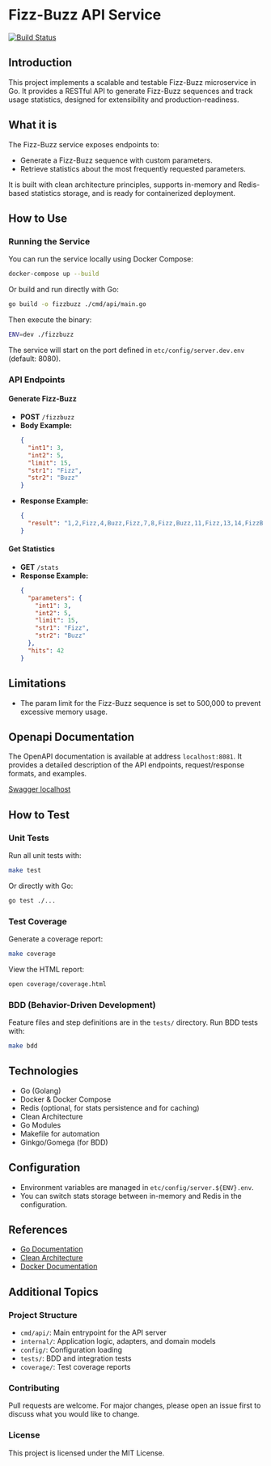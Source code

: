 # Fizz-Buzz API Service

[![Build Status](https://github.com/niltonkummer/fizzbuzz-api/actions/workflows/build.yml/badge.svg)](https://github.com/niltonkummer/fizzbuzz-api/actions/workflows/build.yml)

## Introduction
This project implements a scalable and testable Fizz-Buzz microservice in Go. It provides a RESTful API to generate Fizz-Buzz sequences and track usage statistics, designed for extensibility and production-readiness.

## What it is
The Fizz-Buzz service exposes endpoints to:
- Generate a Fizz-Buzz sequence with custom parameters.
- Retrieve statistics about the most frequently requested parameters.

It is built with clean architecture principles, supports in-memory and Redis-based statistics storage, and is ready for containerized deployment.

## How to Use

### Running the Service
You can run the service locally using Docker Compose:

```sh
docker-compose up --build
```

Or build and run directly with Go:

```sh
go build -o fizzbuzz ./cmd/api/main.go
```

Then execute the binary:

```sh
ENV=dev ./fizzbuzz
```

The service will start on the port defined in `etc/config/server.dev.env` (default: 8080).

### API Endpoints

#### Generate Fizz-Buzz
- **POST** `/fizzbuzz`
- **Body Example:**
  ```json
  {
    "int1": 3,
    "int2": 5,
    "limit": 15,
    "str1": "Fizz",
    "str2": "Buzz"
  }
  ```
- **Response Example:**
  ```json
  {
    "result": "1,2,Fizz,4,Buzz,Fizz,7,8,Fizz,Buzz,11,Fizz,13,14,FizzBuzz"
  }
  ```

#### Get Statistics
- **GET** `/stats`
- **Response Example:**
  ```json
  {
    "parameters": {
      "int1": 3,
      "int2": 5,
      "limit": 15,
      "str1": "Fizz",
      "str2": "Buzz"
    },
    "hits": 42
  }
  ```

## Limitations
- The param limit for the Fizz-Buzz sequence is set to 500,000 to prevent excessive memory usage.

## Openapi Documentation
The OpenAPI documentation is available at address `localhost:8081`. It provides a detailed description of the API endpoints, request/response formats, and examples.


[Swagger localhost](http://localhost:8081/)


## How to Test

### Unit Tests
Run all unit tests with:

```sh
make test
```

Or directly with Go:

```sh
go test ./...
```

### Test Coverage
Generate a coverage report:

```sh
make coverage
```

View the HTML report:

```sh
open coverage/coverage.html
```

### BDD (Behavior-Driven Development)
Feature files and step definitions are in the `tests/` directory. Run BDD tests with:

```sh
make bdd
```

## Technologies
- Go (Golang)
- Docker & Docker Compose
- Redis (optional, for stats persistence and for caching)
- Clean Architecture
- Go Modules
- Makefile for automation
- Ginkgo/Gomega (for BDD)

## Configuration
- Environment variables are managed in `etc/config/server.${ENV}.env`.
- You can switch stats storage between in-memory and Redis in the configuration.

## References
- [Go Documentation](https://golang.org/doc/)
- [Clean Architecture](https://8thlight.com/blog/uncle-bob/2012/08/13/the-clean-architecture.html)
- [Docker Documentation](https://docs.docker.com/)

## Additional Topics

### Project Structure
- `cmd/api/`: Main entrypoint for the API server
- `internal/`: Application logic, adapters, and domain models
- `config/`: Configuration loading
- `tests/`: BDD and integration tests
- `coverage/`: Test coverage reports

### Contributing
Pull requests are welcome. For major changes, please open an issue first to discuss what you would like to change.

### License
This project is licensed under the MIT License.
